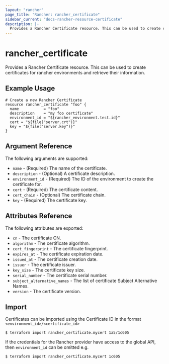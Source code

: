 ```yaml
---
layout: "rancher"
page_title: "Rancher: rancher_certificate"
sidebar_current: "docs-rancher-resource-certificate"
description: |-
  Provides a Rancher Certificate resource. This can be used to create certificates for rancher environments and retrieve their information.
---
```


# rancher\_certificate

Provides a Rancher Certificate resource. This can be used to create certificates for rancher environments and retrieve their information.

## Example Usage

```hcl
# Create a new Rancher Certificate
resource rancher_certificate "foo" {
  name           = "foo"
  description    = "my foo certificate"
  environment_id = "${rancher_environment.test.id}"
  cert = "${file("server.crt")}"
  key = "${file("server.key")}"
}
```

## Argument Reference

The following arguments are supported:

* `name` - (Required) The name of the certificate.
* `description` - (Optional) A certificate description.
* `environment_id` - (Required) The ID of the environment to create the certificate for.
* `cert` - (Required) The certificate content.
* `cert_chain` - (Optional) The certificate chain.
* `key` - (Required) The certificate key.

## Attributes Reference

The following attributes are exported:

* `cn` - The certificate CN.
* `algorithm` - The certificate algorithm.
* `cert_fingerprint` - The certificate fingerprint.
* `expires_at` - The certificate expiration date.
* `issued_at` - The certificate creation date.
* `issuer` - The certificate issuer.
* `key_size` - The certificate key size.
* `serial_number` - The certificate serial number.
* `subject_alternative_names` - The list of certificate Subject Alternative Names.
* `version` - The certificate version.

## Import

Certificates can be imported using the Certificate ID
in the format `<environment_id>/<certificate_id>`

```
$ terraform import rancher_certificate.mycert 1a5/1c605
```

If the credentials for the Rancher provider have access to the global API,
then `environment_id` can be omitted e.g.

```
$ terraform import rancher_certificate.mycert 1c605
```
